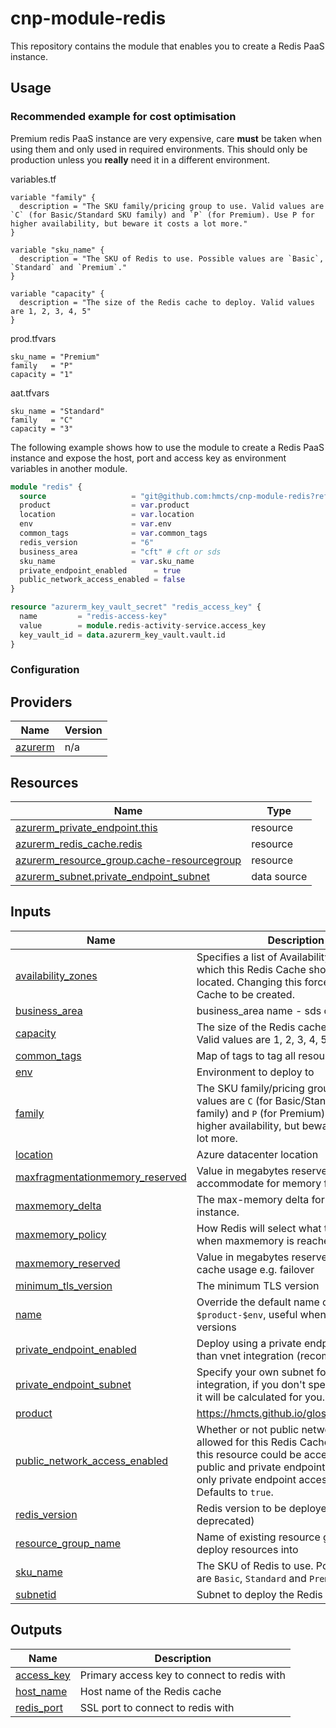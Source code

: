# cnp-module-redis

This repository contains the module that enables you to create a Redis PaaS instance.

## Usage

### Recommended example for cost optimisation

Premium redis PaaS instance are very expensive, care **must** be taken when using them and only used in required environments.
This should only be production unless you **really** need it in a different environment.

variables.tf

```
variable "family" {
  description = "The SKU family/pricing group to use. Valid values are `C` (for Basic/Standard SKU family) and `P` (for Premium). Use P for higher availability, but beware it costs a lot more."
}

variable "sku_name" {
  description = "The SKU of Redis to use. Possible values are `Basic`, `Standard` and `Premium`."
}

variable "capacity" {
  description = "The size of the Redis cache to deploy. Valid values are 1, 2, 3, 4, 5"
}
```

prod.tfvars
```
sku_name = "Premium"
family   = "P"
capacity = "1"
```

aat.tfvars
```
sku_name = "Standard"
family   = "C"
capacity = "3"
```
The following example shows how to use the module to create a Redis PaaS instance and expose
the host, port and access key as environment variables in another module.

```terraform
module "redis" {
  source                   = "git@github.com:hmcts/cnp-module-redis?ref=master"
  product                  = var.product
  location                 = var.location
  env                      = var.env
  common_tags              = var.common_tags
  redis_version            = "6"
  business_area            = "cft" # cft or sds
  sku_name                 = var.sku_name
  private_endpoint_enabled      = true
  public_network_access_enabled = false
}

resource "azurerm_key_vault_secret" "redis_access_key" {
  name         = "redis-access-key"
  value        = module.redis-activity-service.access_key
  key_vault_id = data.azurerm_key_vault.vault.id
}
```

### Configuration

<!-- BEGIN_TF_DOCS -->


## Providers

| Name | Version |
|------|---------|
| <a name="provider_azurerm"></a> [azurerm](#provider\_azurerm) | n/a |

## Resources

| Name | Type |
|------|------|
| [azurerm_private_endpoint.this](https://registry.terraform.io/providers/hashicorp/azurerm/latest/docs/resources/private_endpoint) | resource |
| [azurerm_redis_cache.redis](https://registry.terraform.io/providers/hashicorp/azurerm/latest/docs/resources/redis_cache) | resource |
| [azurerm_resource_group.cache-resourcegroup](https://registry.terraform.io/providers/hashicorp/azurerm/latest/docs/resources/resource_group) | resource |
| [azurerm_subnet.private_endpoint_subnet](https://registry.terraform.io/providers/hashicorp/azurerm/latest/docs/data-sources/subnet) | data source |

## Inputs

| Name | Description | Type | Default | Required |
|------|-------------|------|---------|:--------:|
| <a name="input_availability_zones"></a> [availability\_zones](#input\_availability\_zones) | Specifies a list of Availability Zones in which this Redis Cache should be located. Changing this forces a new Redis Cache to be created. | `list(any)` | `null` | no |
| <a name="input_business_area"></a> [business\_area](#input\_business\_area) | business\_area name - sds or cft | `string` | `"cft"` | no |
| <a name="input_capacity"></a> [capacity](#input\_capacity) | The size of the Redis cache to deploy. Valid values are 1, 2, 3, 4, 5 | `string` | `"1"` | no |
| <a name="input_common_tags"></a> [common\_tags](#input\_common\_tags) | Map of tags to tag all resources with | `map(string)` | n/a | yes |
| <a name="input_env"></a> [env](#input\_env) | Environment to deploy to | `string` | n/a | yes |
| <a name="input_family"></a> [family](#input\_family) | The SKU family/pricing group to use. Valid values are `C` (for Basic/Standard SKU family) and `P` (for Premium). Use P for higher availability, but beware it costs a lot more. | `string` | `"P"` | no |
| <a name="input_location"></a> [location](#input\_location) | Azure datacenter location | `string` | n/a | yes |
| <a name="input_maxfragmentationmemory_reserved"></a> [maxfragmentationmemory\_reserved](#input\_maxfragmentationmemory\_reserved) | Value in megabytes reserved to accommodate for memory fragmentation | `string` | `"642"` | no |
| <a name="input_maxmemory_delta"></a> [maxmemory\_delta](#input\_maxmemory\_delta) | The max-memory delta for this Redis instance. | `string` | `"642"` | no |
| <a name="input_maxmemory_policy"></a> [maxmemory\_policy](#input\_maxmemory\_policy) | How Redis will select what to remove when maxmemory is reached | `string` | `"volatile-lru"` | no |
| <a name="input_maxmemory_reserved"></a> [maxmemory\_reserved](#input\_maxmemory\_reserved) | Value in megabytes reserved for non-cache usage e.g. failover | `string` | `"642"` | no |
| <a name="input_minimum_tls_version"></a> [minimum\_tls\_version](#input\_minimum\_tls\_version) | The minimum TLS version | `string` | `"1.2"` | no |
| <a name="input_name"></a> [name](#input\_name) | Override the default name of `$product-$env`, useful when upgrading versions | `string` | `null` | no |
| <a name="input_private_endpoint_enabled"></a> [private\_endpoint\_enabled](#input\_private\_endpoint\_enabled) | Deploy using a private endpoint rather than vnet integration (recommended) | `bool` | `false` | no |
| <a name="input_private_endpoint_subnet"></a> [private\_endpoint\_subnet](#input\_private\_endpoint\_subnet) | Specify your own subnet for private link integration, if you don't specify one then it will be calculated for you. | `string` | `""` | no |
| <a name="input_product"></a> [product](#input\_product) | https://hmcts.github.io/glossary/#platform | `string` | n/a | yes |
| <a name="input_public_network_access_enabled"></a> [public\_network\_access\_enabled](#input\_public\_network\_access\_enabled) | Whether or not public network access is allowed for this Redis Cache. `true` means this resource could be accessed by both public and private endpoint. `false` means only private endpoint access is allowed. Defaults to `true`. | `bool` | `true` | no |
| <a name="input_redis_version"></a> [redis\_version](#input\_redis\_version) | Redis version to be deployed 4 or 6 (4 is deprecated) | `string` | `"4"` | no |
| <a name="input_resource_group_name"></a> [resource\_group\_name](#input\_resource\_group\_name) | Name of existing resource group to deploy resources into | `string` | `null` | no |
| <a name="input_sku_name"></a> [sku\_name](#input\_sku\_name) | The SKU of Redis to use. Possible values are `Basic`, `Standard` and `Premium`. | `any` | n/a | yes |
| <a name="input_subnetid"></a> [subnetid](#input\_subnetid) | Subnet to deploy the Redis instance to | `string` | `""` | no |

## Outputs

| Name | Description |
|------|-------------|
| <a name="output_access_key"></a> [access\_key](#output\_access\_key) | Primary access key to connect to redis with |
| <a name="output_host_name"></a> [host\_name](#output\_host\_name) | Host name of the Redis cache |
| <a name="output_redis_port"></a> [redis\_port](#output\_redis\_port) | SSL port to connect to redis with |
<!-- END_TF_DOCS -->

